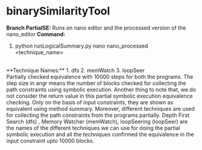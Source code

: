 # binarySimilarityTool
**Branch PartialSE:** Runs on nano editor and the processed version of the nano_editor
**Command:**
1. python runLogicalSummary.py nano nano_processed <technique_name>
<br />
**Technique Names:**
1. dfs
2. memWatch
3. loopSeer

<br />
Partially checked equivalence with 10000 steps for both the programs. The step size in angr means the number of blocks checked for collecting the path constraints using symbolic execution. Another thing to note that, we do not consider the return value in this partial symbolic execution equivalence checking. Only on the basis of input constraints, they are shown as equivalent using method summary. 
Moreover, different techniques are used for collecting the path constraints from the programs partially. Depth First Search (dfs) , Memory Watcher (memWatch), loopSeering (loopSeer) are the names of the different techniques we can use for doing the partial symbolic execution and all the techniques confirmed the equivalence in the input constraint upto 10000 blocks.
